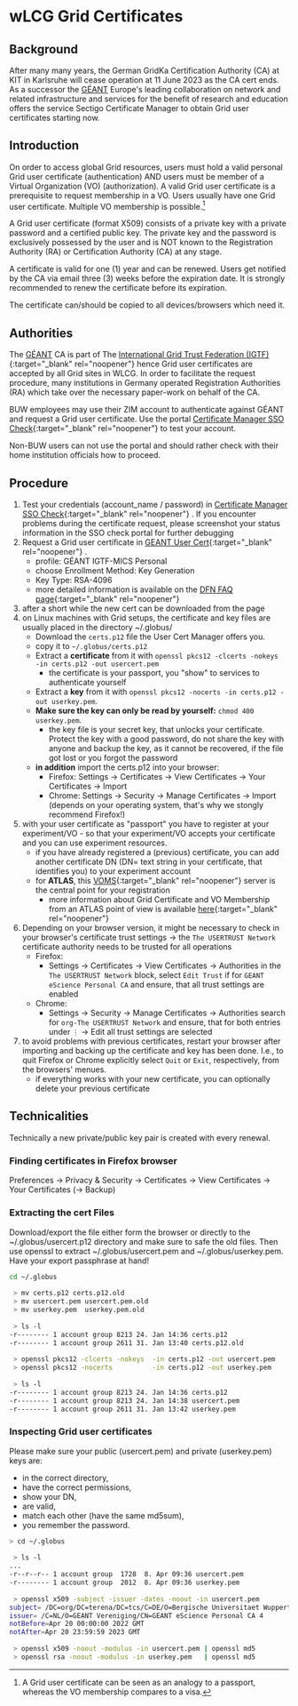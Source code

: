# wLCG Grid Certificates

## Background

After many many years, the German GridKa Certification Authority (CA) at KIT in Karlsruhe will cease operation at 11 June 2023 as the CA cert ends. 
As a successor the [GÉANT](https://geant.org/) Europe's leading collaboration on network and related infrastructure and services for the benefit of research and education offers the service Sectigo Certificate Manager to obtain Grid user certificates starting now.

## Introduction

On order to access global Grid resources, users must hold a valid personal Grid user certificate (authentication) AND users must be member of a Virtual Organization (VO) (authorization).
A valid Grid user certificate is a prerequisite to request membership in a VO. Users usually have one Grid user certificate. Multiple VO membership is possible.[^note]

A Grid user certificate (format X509) consists of a private key with a private password and a certified public key. The private key and the password is exclusively possessed by the user and is NOT known to the Registration Authority (RA) or Certification Authority (CA) at any stage.

A certificate is valid for one (1) year and can be renewed. Users get notified by the CA via email three (3) weeks before the expiration date. It is strongly recommended to renew the certificate before its expiration.

The certificate can/should be copied to all devices/browsers which need it.

[^note]: A Grid user certificate can be seen as an analogy to a passport, whereas the VO membership compares to a visa.

## Authorities

The [GÉANT](https://geant.org/) CA is part of The [International Grid Trust Federation (IGTF)](http://www.igtf.net/){:target="_blank" rel="noopener"}  hence Grid user certificates are accepted by all Grid sites in WLCG. In order to facilitate the request procedure, many institutions in Germany operated Registration Authorities (RA) which take over the necessary paper-work on behalf of the CA.

BUW employees may use their ZIM account to authenticate against GÉANT and request a Grid user certificate. Use the portal [Certificate Manager SSO Check](https://cert-manager.com/customer/DFN/ssocheck/){:target="_blank" rel="noopener"}  to test your account. 

Non-BUW users can not use the portal and should rather check with their home institution officials how to proceed.

## Procedure

1. Test your credentials (account_name / password) in [Certificate Manager SSO Check](https://cert-manager.com/customer/DFN/ssocheck/){:target="_blank" rel="noopener"} . If you encounter problems during the certificate request, please screenshot your status information in the SSO check portal for further debugging
2. Request a Grid user certificate in [GEANT User Cert](https://cert-manager.com/customer/DFN/idp/clientgeant){:target="_blank" rel="noopener"} .
   - profile: GÉANT IGTF-MICS Personal
   - choose Enrollment Method: Key Generation
   - Key Type: RSA-4096
   - more detailed information is available on the [DFN FAQ page](https://doku.tid.dfn.de/de:dfnpki:tcsfaq){:target="_blank" rel="noopener"} 
3. after a short while the new cert can be downloaded from the page
4. on Linux machines with Grid setups, the certificate and key files are usually placed in the directory ~/.globus/ 
   - Download the `certs.p12` file the User Cert Manager offers you.
   - copy it to `~/.globus/certs.p12`
   - Extract a **certificate** from it with `openssl pkcs12 -clcerts -nokeys  -in certs.p12 -out usercert.pem`
      - the certificate is your passport, you "show" to services to authenticate yourself
   - Extract a **key** from it with `openssl pkcs12 -nocerts -in certs.p12 -out userkey.pem`. 
   - **Make sure the key can only be read by yourself:** `chmod 400 userkey.pem`.
      - the key file is your secret key, that unlocks your certificate. Protect the key with a good password, do not share the key with anyone and backup the key, as it cannot be recovered, if the file got lost or you forgot the password
   - **in addition** import the certs.p12 into your browser:
      - Firefox: Settings → Certificates → View Certificates → Your Certificates → Import
      - Chrome: Settings → Security → Manage Certificates → Import (depends on your operating system, that's why we stongly recommend Firefox!)
5. with your user certificate as "passport" you have to register at your experiment/VO - so that your experiment/VO accepts your certificate and you can use experiment resources.
   - if you have already registered a (previous) certificate, you can add another certificate DN (DN= text string in your certificate, that identifies you) to your experiment account
   -  for **ATLAS**, this [VOMS](https://lcg-voms2.cern.ch:8443/voms/atlas/user/home.action){:target="_blank" rel="noopener"}  server is the central point for your registration
      - more information about Grid Certificate and VO Membership from an ATLAS point of view is available [here](https://confluence.desy.de/display/grid/Grid+User+Certificates+New){:target="_blank" rel="noopener"} 
6. Depending on your browser version, it might be necessary to check in your browser's certificate trust settings → the `The USERTRUST Network` certificate authority needs to be trusted for all operations
   - Firefox:
      - Settings → Certificates → View Certificates → Authorities
in the `The USERTRUST Network` block, select `Edit Trust` if for `GEANT eScience Personal CA` and ensure, that all trust settings are enabled 
   - Chrome:
      - Settings → Security → Manage Certificates → Authorities
search for `org-The USERTRUST Network` and ensure, that for both entries under `⋮` → Edit all trust settings are selected
7. to avoid problems with previous certificates, restart your browser after importing and backing up the certificate and key has been done.
I.e., to quit Firefox or Chrome explicitly select `Quit` or `Exit`, respectively, from the browsers' menues.
   -  if everything works with your new certificate, you can optionally delete your previous certificate

## Technicalities

Technically a new private/public key pair is created with every renewal.

### Finding certificates in Firefox browser

Preferences -> Privacy & Security -> Certificates -> View Certificates -> Your Certificates (-> Backup)

### Extracting the cert Files

Download/export the file either form the browser or directly to the ~/.globus/usercert.p12 directory and make sure to safe the old files. Then use openssl to extract ~/.globus/usercert.pem and ~/.globus/userkey.pem. Have your export passphrase at hand!

```bash
cd ~/.globus
 
 > mv certs.p12 certs.p12.old
 > mv usercert.pem usercert.pem.old
 > mv userkey.pem  userkey.pem.old
 
 > ls -l
-r-------- 1 account group 8213 24. Jan 14:36 certs.p12
-r-------- 1 account group 2611 31. Jan 13:40 certs.p12.old
 
 > openssl pkcs12 -clcerts -nokeys  -in certs.p12 -out usercert.pem
 > openssl pkcs12 -nocerts          -in certs.p12 -out userkey.pem
 
 > ls -l
-r-------- 1 account group 8213 24. Jan 14:36 certs.p12
-r-------- 1 account group 8213 24. Jan 14:38 usercert.pem
-r-------- 1 account group 2611 31. Jan 13:42 userkey.pem
```

### Inspecting Grid user certificates

Please make sure your public (usercert.pem) and private (userkey.pem) keys are:

- in the correct directory,
- have the correct permissions,
- show your DN,
- are valid,
- match each other (have the same md5sum),
- you remember the password.

```bash
> cd ~/.globus
 
 > ls -l
...
-r--r--r-- 1 account group  1728  8. Apr 09:36 usercert.pem
-r-------- 1 account group  2012  8. Apr 09:36 userkey.pem
 
 > openssl x509 -subject -issuer -dates -noout -in usercert.pem
subject= /DC=org/DC=terena/DC=tcs/C=DE/O=Bergische Universitaet Wuppertal/CN=Harenberg, Torsten harenber@uni-wuppertal.de
issuer= /C=NL/O=GEANT Vereniging/CN=GEANT eScience Personal CA 4
notBefore=Apr 20 00:00:00 2022 GMT
notAfter=Apr 20 23:59:59 2023 GMT
 
 > openssl x509 -noout -modulus -in usercert.pem | openssl md5
 > openssl rsa -noout -modulus -in userkey.pem   | openssl md5
 ```
 
